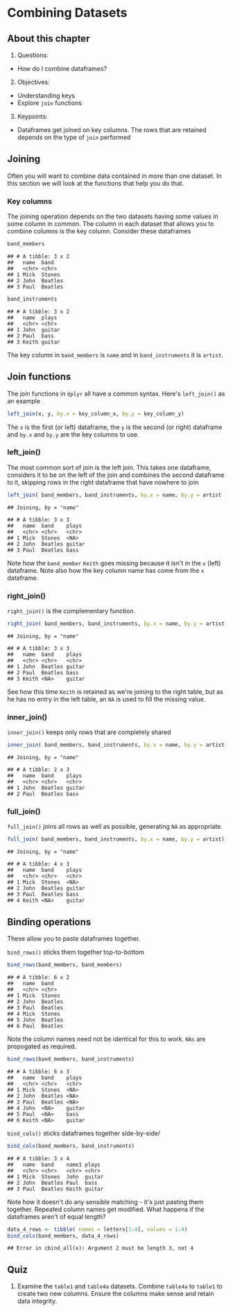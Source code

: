 # Combining Datasets

## About this chapter

1. Questions:
- How do I combine dataframes?
2. Objectives:
- Understanding keys
- Explore `join` functions
3. Keypoints:
- Dataframes get joined on key columns. The rows that are retained depends on the type of `join` performed


## Joining

Often you will want to combine data contained in more than one dataset. In this section we will look at the functions that help you do that.

### Key columns

The joining operation depends on the two datasets having some values in some column in common. The column in each dataset that allows you to combine columns is the key column. Consider these dataframes



```r
band_members
```

```
## # A tibble: 3 x 2
##   name  band   
##   <chr> <chr>  
## 1 Mick  Stones 
## 2 John  Beatles
## 3 Paul  Beatles
```

```r
band_instruments
```

```
## # A tibble: 3 x 2
##   name  plays 
##   <chr> <chr> 
## 1 John  guitar
## 2 Paul  bass  
## 3 Keith guitar
```

The key column in `band_members` is `name` and in `band_instruments` it is `artist`.

## Join functions

The join functions in `dplyr` all have a common syntax. Here's `left_join()` as an example



```r
left_join(x, y, by.x = key_column_x, by.y = key_column_y)
```

The `x` is the first (or left) dataframe, the `y` is the second (or right) dataframe and `by.x` and `by.y` are the key columns to use.

### left_join()

The most common sort of join is the left join. This takes one dataframe, considers it to be on the left of the join and combines the second dataframe to it, skipping rows in the right dataframe that have nowhere to join


```r
left_join( band_members, band_instruments, by.x = name, by.y = artist )
```

```
## Joining, by = "name"
```

```
## # A tibble: 3 x 3
##   name  band    plays 
##   <chr> <chr>   <chr> 
## 1 Mick  Stones  <NA>  
## 2 John  Beatles guitar
## 3 Paul  Beatles bass
```

Note how the `band_member` `Keith` goes missing because it isn't in the `x` (left) dataframe. Note also how the key column name has come from the `x` dataframe.

### right_join()

`right_join()` is the complementary function. 


```r
right_join( band_members, band_instruments, by.x = name, by.y = artist)
```

```
## Joining, by = "name"
```

```
## # A tibble: 3 x 3
##   name  band    plays 
##   <chr> <chr>   <chr> 
## 1 John  Beatles guitar
## 2 Paul  Beatles bass  
## 3 Keith <NA>    guitar
```

See how this time `Keith` is retained as we're joining to the right table, but as he has no entry in the left table, an `NA` is used to fill the missing value.

### inner_join()

`inner_join()` keeps only rows that are completely shared


```r
inner_join( band_members, band_instruments, by.x = name, by.y = artist)
```

```
## Joining, by = "name"
```

```
## # A tibble: 2 x 3
##   name  band    plays 
##   <chr> <chr>   <chr> 
## 1 John  Beatles guitar
## 2 Paul  Beatles bass
```

### full_join()

`full_join()` joins all rows as well as possible, generating `NA` as appropriate.


```r
full_join( band_members, band_instruments, by.x = name, by.y = artist)
```

```
## Joining, by = "name"
```

```
## # A tibble: 4 x 3
##   name  band    plays 
##   <chr> <chr>   <chr> 
## 1 Mick  Stones  <NA>  
## 2 John  Beatles guitar
## 3 Paul  Beatles bass  
## 4 Keith <NA>    guitar
```

## Binding operations

These allow you to paste dataframes together.

`bind_rows()` sticks them together top-to-bottom


```r
bind_rows(band_members, band_members)
```

```
## # A tibble: 6 x 2
##   name  band   
##   <chr> <chr>  
## 1 Mick  Stones 
## 2 John  Beatles
## 3 Paul  Beatles
## 4 Mick  Stones 
## 5 John  Beatles
## 6 Paul  Beatles
```

Note the column names need not be identical for this to work. `NAs` are propogated as required.


```r
bind_rows(band_members, band_instruments)
```

```
## # A tibble: 6 x 3
##   name  band    plays 
##   <chr> <chr>   <chr> 
## 1 Mick  Stones  <NA>  
## 2 John  Beatles <NA>  
## 3 Paul  Beatles <NA>  
## 4 John  <NA>    guitar
## 5 Paul  <NA>    bass  
## 6 Keith <NA>    guitar
```

`bind_cols()` sticks dataframes together side-by-side/

```r
bind_cols(band_members, band_instruments)
```

```
## # A tibble: 3 x 4
##   name  band    name1 plays 
##   <chr> <chr>   <chr> <chr> 
## 1 Mick  Stones  John  guitar
## 2 John  Beatles Paul  bass  
## 3 Paul  Beatles Keith guitar
```

Note how it doesn't do any sensible matching - it's just pasting them together. Repeated column names get modified. What happens if the dataframes aren't of equal length?


```r
data_4_rows <- tibble( names = letters[1:4], values = 1:4)
bind_cols(band_members, data_4_rows)
```

```
## Error in cbind_all(x): Argument 2 must be length 3, not 4
```

## Quiz

1. Examine the `table1` and `table4a` datasets. Combine  `table4a` to `table1` to create two new columns. Ensure the columns make sense and retain data integrity.
